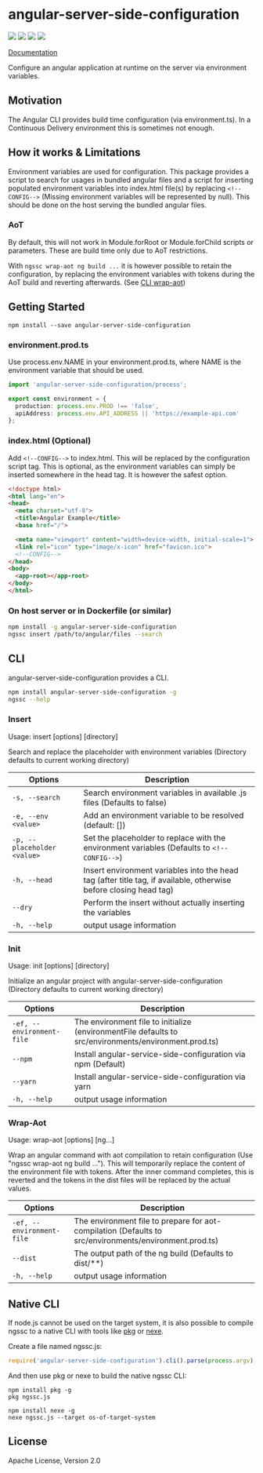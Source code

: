 # angular-server-side-configuration

![](https://img.shields.io/travis/kyubisation/angular-server-side-configuration/master.svg)
![](https://img.shields.io/codeclimate/coverage/kyubisation/angular-server-side-configuration.svg)
![](https://img.shields.io/npm/v/angular-server-side-configuration.svg)
![](https://img.shields.io/npm/l/angular-server-side-configuration.svg)

[Documentation](https://github.com/kyubisation/angular-server-side-configuration/blob/master/documentation/README.md)

Configure an angular application at runtime on the server via environment variables.

## Motivation
The Angular CLI provides build time configuration (via environment.ts).
In a Continuous Delivery environment this is sometimes not enough.

## How it works & Limitations
Environment variables are used for configuration. This package provides a script
to search for usages in bundled angular files and a script for inserting populated
environment variables into index.html file(s) by replacing `<!--CONFIG-->`
(Missing environment variables will be represented by null). This should be done
on the host serving the bundled angular files.

### AoT
By default, this will not work in Module.forRoot or Module.forChild scripts or parameters.
These are build time only due to AoT restrictions.

With `ngssc wrap-aot ng build ...` it is however possible to retain the configuration, by replacing
the environment variables with tokens during the AoT build and reverting afterwards. (See [CLI wrap-aot](#wrap-aot))

## Getting Started
```
npm install --save angular-server-side-configuration
```

### environment.prod.ts
Use process.env.NAME in your environment.prod.ts, where NAME is the
environment variable that should be used.

```typescript
import 'angular-server-side-configuration/process';

export const environment = {
  production: process.env.PROD !== 'false',
  apiAddress: process.env.API_ADDRESS || 'https://example-api.com'
};
```

### index.html (Optional)
Add `<!--CONFIG-->` to index.html. This will be replaced by the configuration script tag.
This is optional, as the environment variables can simply be inserted somewhere in the head tag.
It is however the safest option.

```html
<!doctype html>
<html lang="en">
<head>
  <meta charset="utf-8">
  <title>Angular Example</title>
  <base href="/">

  <meta name="viewport" content="width=device-width, initial-scale=1">
  <link rel="icon" type="image/x-icon" href="favicon.ico">
  <!--CONFIG-->
</head>
<body>
  <app-root></app-root>
</body>
</html>
```

### On host server or in Dockerfile (or similar)
```bash
npm install -g angular-server-side-configuration
ngssc insert /path/to/angular/files --search
```

## CLI
angular-server-side-configuration provides a CLI.

```bash
npm install angular-server-side-configuration -g
ngssc --help
```

### Insert
Usage: insert [options] [directory]

Search and replace the placeholder with environment variables (Directory defaults to current working directory)

| Options | Description |
| --- | --- |
| `-s, --search`              | Search environment variables in available .js files (Defaults to false) |
| `-e, --env <value>`         | Add an environment variable to be resolved (default: []) |
| `-p, --placeholder <value>` | Set the placeholder to replace with the environment variables (Defaults to `<!--CONFIG-->`) |
| `-h, --head`                | Insert environment variables into the head tag (after title tag, if available, otherwise before closing head tag) |
| `--dry`                     | Perform the insert without actually inserting the variables |
| `-h, --help`                | output usage information |

### Init
Usage: init [options] [directory]

Initialize an angular project with angular-server-side-configuration (Directory defaults to current working directory)

| Options | Description |
| --- | --- |
| `-ef, --environment-file` | The environment file to initialize (environmentFile defaults to src/environments/environment.prod.ts) |
| `--npm`                   | Install angular-service-side-configuration via npm (Default) |
| `--yarn`                  | Install angular-service-side-configuration via yarn |
| `-h, --help`              | output usage information |

### Wrap-Aot
Usage: wrap-aot [options] [ng...]

Wrap an angular command with aot compilation to retain configuration (Use "ngssc wrap-aot ng build ..."). This will temporarily replace the
content of the environment file with tokens. After the inner command completes, this is reverted and the tokens in the dist files will be replaced by the actual values.

| Options | Description |
| --- | --- |
| `-ef, --environment-file` | The environment file to prepare for aot-compilation (Defaults to src/environments/environment.prod.ts) |
| `--dist`                  | The output path of the ng build (Defaults to dist/**) |
| `-h, --help`              | output usage information |

## Native CLI
If node.js cannot be used on the target system, it is also possible to compile ngssc to a native CLI with tools like [pkg](https://www.npmjs.com/package/pkg) or [nexe](https://www.npmjs.com/package/nexe).

Create a file named ngssc.js:
```javascript
require('angular-server-side-configuration').cli().parse(process.argv);
```

And then use pkg or nexe to build the native ngssc CLI:
```
npm install pkg -g
pkg ngssc.js
```
```
npm install nexe -g
nexe ngssc.js --target os-of-target-system
```


## License
Apache License, Version 2.0